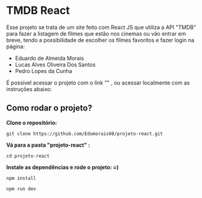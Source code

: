 # TMDB React
Esse projeto se trata de um site feito com React JS que utiliza a API "TMDB" para fazer a listagem de filmes que estão nos cinemas ou vão entrar em breve, tendo a possibilidade de escolher os filmes favoritos e fazer login na página:
- Eduardo de Almeida Morais
- Lucas Alves Oliveira Dos Santos
- Pedro Lopes da Cunha

É possível acessar o projeto com o link "" , ou acessar localmente com as instruções abaixo:

## Como rodar o projeto?

**Clone o repositório:**
```
git clone https://github.com/Edumorais08/projeto-react.git
```

**Vá para a pasta "projeto-react" :**
```
cd projeto-react
```

**Instale as dependências e rode o projeto:  =)**
```
npm install
```

```
npm run dev
```


